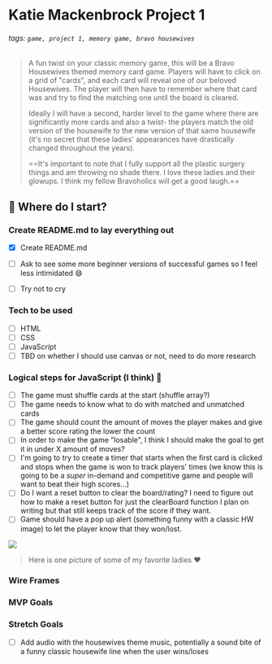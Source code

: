# Katie Mackenbrock Project 1

###### tags: `game, project 1, memory game, bravo housewives`

> A fun twist on your classic memory game, this will be a Bravo Housewives themed memory card game. Players will have to click on a grid of "cards", and each card will reveal one of our beloved Housewives. The player will then have to remember where that card was and try to find the matching one until the board is cleared. 
> 
> Ideally I will have a second, harder level to the game where there are significantly more cards and also a twist- the players match the old version of the housewife to the new version of that same housewife (it's no secret that these ladies' appearances have drastically changed throughout the years). 
> 
> ==It's important to note that I fully support all the plastic surgery things and am throwing no shade there. I love these ladies and their glowups. I think my fellow Bravoholics will get a good laugh.==

## :memo: Where do I start?

### Create README.md to lay everything out

- [x] Create README.md
- [ ] Ask to see some more beginner versions of successful games so I feel less intimidated :smile: 
- [ ] Try not to cry
 

### Tech to be used
- [ ] HTML
- [ ] CSS
- [ ] JavaScript
- [ ] TBD on whether I should use canvas or not, need to do more research

### Logical steps for JavaScript (I think)  :shrug:

- [ ] The game must shuffle cards at the start (shuffle array?)
- [ ] The game needs to know what to do with matched and unmatched cards
- [ ] The game should count the amount of moves the player makes and give a better score rating the lower the count
- [ ] In order to make the game "losable", I think I should make the goal to get it in under X amount of moves?
- [ ] I'm going to try to create a timer that starts when the first card is clicked and stops when the game is won to track players' times (we know this is going to be a *super* in-demand and competitive game and people will want to beat their high scores...)
- [ ] Do I want a reset button to clear the board/rating? I need to figure out how to make a reset button for just the clearBoard function I plan on writing but that still keeps track of the score if they want.
- [ ] Game should have a pop up alert (something funny with a classic HW image) to let the player know that they won/lost.

![](https://i.imgur.com/x9kUM1X.jpg)
> Here is one picture of some of my favorite ladies :heart:

### Wire Frames

### MVP Goals

### Stretch Goals

- [ ] Add audio with the housewives theme music, potentially a sound bite of a funny classic housewife line when the user wins/loses
